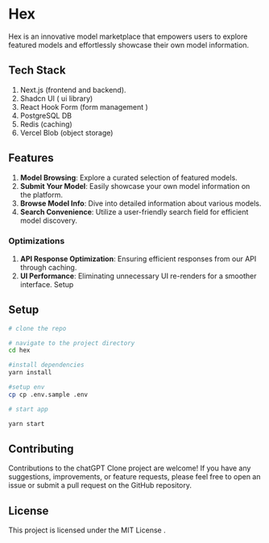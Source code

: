 # **Hex**

Hex is an innovative model marketplace that empowers users to explore featured models and effortlessly showcase their own model information.

## **Tech Stack**

1. Next.js (frontend and backend).
2. Shadcn UI ( ui library)
3. React Hook Form  (form management )
4. PostgreSQL DB
5. Redis (caching)
6. Vercel Blob (object storage)

## Features

1. **Model Browsing**: Explore a curated selection of featured models.
2. **Submit Your Model**: Easily showcase your own model information on the platform.
3. **Browse Model Info**: Dive into detailed information about various models.
4. **Search Convenience**: Utilize a user-friendly search field for efficient model discovery.

### Optimizations

1. **API Response Optimization**: Ensuring  efficient responses from our API through caching.
2. **UI Performance**: Eliminating unnecessary UI re-renders for a smoother interface.
Setup

## **Setup**

```bash 
# clone the repo 

# navigate to the project directory
cd hex 

#install dependencies
yarn install 

#setup env 
cp cp .env.sample .env

# start app

yarn start
```

## Contributing

Contributions to the chatGPT Clone project are welcome! If you have any suggestions, improvements, or feature requests, please feel free to open an issue or submit a pull request on the GitHub repository.


## License

This project is licensed under the MIT License .
